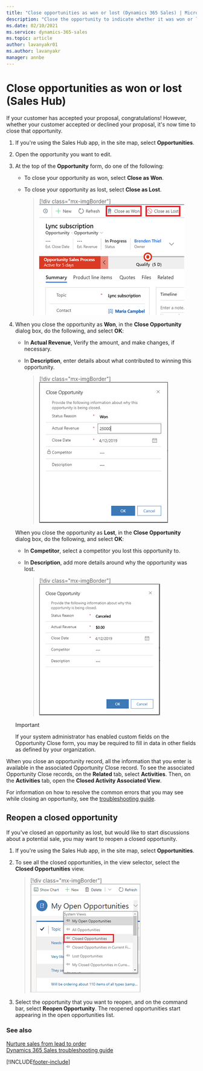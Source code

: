 ```yaml
---
title: "Close opportunities as won or lost (Dynamics 365 Sales) | MicrosoftDocs"
description: "Close the opportunity to indicate whether it was won or lost."
ms.date: 02/10/2021
ms.service: dynamics-365-sales
ms.topic: article
author: lavanyakr01
ms.author: lavanyakr
manager: annbe
---
```


# Close opportunities as won or lost (Sales Hub)

If your customer has accepted your proposal, congratulations! However, whether your customer accepted or declined your proposal, it's now time to close that opportunity.  
  
1. If you're using the Sales Hub app, in the site map, select **Opportunities**. 
    
2. Open the opportunity you want to edit.  
  
3. At the top of the **Opportunity** form, do one of the following:  

   - To close your opportunity as won, select **Close as Won**.  
 
   - To close your opportunity as lost, select **Close as Lost**.

      > [!div class="mx-imgBorder"]  
      > ![Close as Won and Close as Lost options on the Opportunity form](media/close-opportunity.png "Close as Won and Close as Lost options on the Opportunity form")

4. When you close the opportunity as **Won**, in the **Close Opportunity** dialog box, do the following, and select **OK**:

    - In **Actual Revenue**, Verify the amount, and make changes, if necessary.
    
    - In **Description**, enter details about what contributed to winning this opportunity. 

      > [!div class="mx-imgBorder"]  
      > ![Close Opportunity dialog box when the opportunity is won](media/close-as-won.png "Close Opportunity dialog box when the opportunity is won")

    When you close the opportunity as **Lost**, in the **Close Opportunity** dialog box, do the following, and select **OK**:
  
    -  In **Competitor**, select a competitor you lost this opportunity to.
    
    -  In **Description**, add more details around why the opportunity was lost.

        > [!div class="mx-imgBorder"]  
        > ![Close Opportunity dialog box when the opportunity is lost](media/close-as-lost.png "Close Opportunity dialog box when the opportunity is lost")

    > [!IMPORTANT]
    > If your system administrator has enabled custom fields on the Opportunity Close form, you may be required to fill in data in other fields as defined by your organization. 

When you close an opportunity record, all the information that you enter is available in the associated Opportunity Close record. To see the associated Opportunity Close records, on the **Related** tab, select **Activities**. Then, on the **Activities** tab, open the **Closed Activity Associated View**. 

For information on how to resolve the common errors that you may see while closing an opportunity, see the [troubleshooting guide](troubleshooting.md).

## Reopen a closed opportunity

If you've closed an opportunity as lost, but would like to start discussions about a potential sale, you may want to reopen a closed opportunity.

1. If you're using the Sales Hub app, in the site map, select **Opportunities**. 
   
2. To see all the closed opportunities, in the view selector, select the **Closed Opportunities** view.  

    > [!div class="mx-imgBorder"]  
    > ![Closed Opportunities view in the view selector](media/select-closed-opportunities-view.png "Closed Opportunities view in the view selector")

3. Select the opportunity that you want to reopen, and on the command bar, select **Reopen Opportunity**. The reopened opportunities start appearing in the open opportunities list.
  
### See also  
 [Nurture sales from lead to order](../sales-enterprise/nurture-sales-from-lead-order-sales.md)    
 [Dynamics 365 Sales troubleshooting guide](troubleshooting.md)  


[!INCLUDE[footer-include](../includes/footer-banner.md)]
